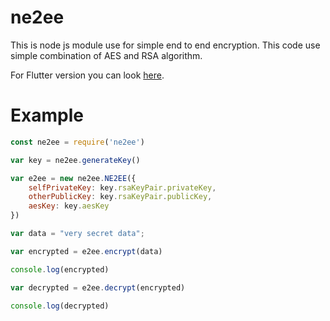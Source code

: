 # ne2ee
 
This is node js module use for simple end to end encryption. This code use simple combination of AES and RSA algorithm.

For Flutter version you can look [here](https://github.com/Anshor15/fe2ee).

# Example

```javascript
const ne2ee = require('ne2ee')

var key = ne2ee.generateKey()

var e2ee = new ne2ee.NE2EE({
    selfPrivateKey: key.rsaKeyPair.privateKey,
    otherPublicKey: key.rsaKeyPair.publicKey,
    aesKey: key.aesKey
})

var data = "very secret data";

var encrypted = e2ee.encrypt(data)

console.log(encrypted)

var decrypted = e2ee.decrypt(encrypted)

console.log(decrypted)
```